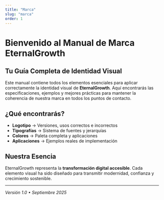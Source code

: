 ```yaml
---
title: "Marca"
slug: "marca"
order: 1
---
```


# Bienvenido al Manual de Marca EternalGrowth

## Tu Guía Completa de Identidad Visual

Este manual contiene todos los elementos esenciales para aplicar correctamente la identidad visual de **EternalGrowth**. Aquí encontrarás las especificaciones, ejemplos y mejores prácticas para mantener la coherencia de nuestra marca en todos los puntos de contacto.

## ¿Qué encontrarás?

- **Logotipo** → Versiones, usos correctos e incorrectos
- **Tipografías** → Sistema de fuentes y jerarquías  
- **Colores** → Paleta completa y aplicaciones
- **Aplicaciones** → Ejemplos reales de implementación

## Nuestra Esencia

EternalGrowth representa la **transformación digital accesible**. Cada elemento visual ha sido diseñado para transmitir modernidad, confianza y crecimiento sostenible.

---

*Versión 1.0 • Septiembre 2025*
